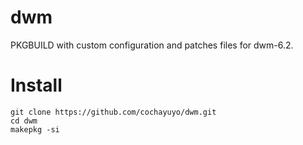 # dwm
PKGBUILD with custom configuration and patches files for dwm-6.2.

# Install
```
git clone https://github.com/cochayuyo/dwm.git
cd dwm
makepkg -si
```
